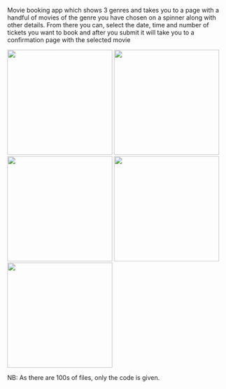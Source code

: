 Movie booking app which shows 3 genres and takes you to a page with a handful of movies of the genre you have chosen on a spinner along with other details. 
From there you can, select the date, time and number of tickets you want to book and after you submit it will take you to a confirmation page with the selected movie

<img src="https://user-images.githubusercontent.com/64910289/125172101-727ed680-e1d9-11eb-9064-c31b9a1487ac.jpg" width="240">
<img src="https://user-images.githubusercontent.com/64910289/125172103-74489a00-e1d9-11eb-9c5c-dca2f0cc8f11.jpg" width="240">
<img src="https://user-images.githubusercontent.com/64910289/125172105-76125d80-e1d9-11eb-8704-6b5f59d33d22.jpg" width="240">
<img src="https://user-images.githubusercontent.com/64910289/125172110-77dc2100-e1d9-11eb-9be6-3c54095bd893.jpg" width="240">
<img src="https://user-images.githubusercontent.com/64910289/125172111-79a5e480-e1d9-11eb-8ea3-86ccb857b2ad.jpg" width="240">


NB: As there are 100s of files, only the code is given.
